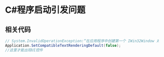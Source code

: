 # C#程序启动引发问题

## 相关代码

```c#
// System.InvalidOperationException:“在应用程序中创建第一个 IWin32Window 对象之前，必须调用 SetCompatibleTextRenderingDefault。”
Application.SetCompatibleTextRenderingDefault(false);
//这里才能出现UI控件
```
